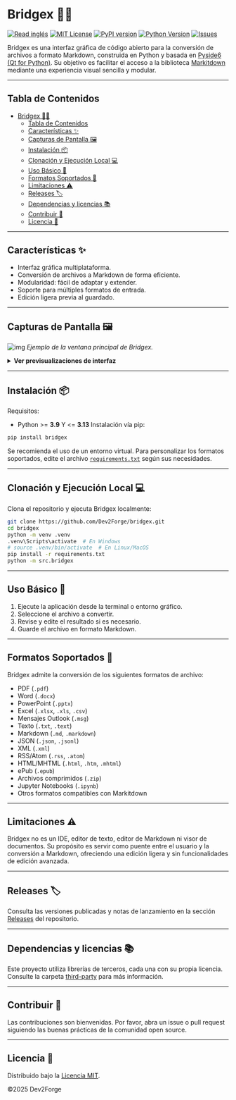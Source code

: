# Bridgex 🌉🐍

[![Read inglés](https://img.shields.io/badge/read%20in-EN-red?logo=github)](https://github.com/Dev2Forge/bridgex/blob/main/README.md) [![MIT License](https://img.shields.io/badge/license-MIT-blue.svg)](./LICENSE)
[![PyPI version](https://img.shields.io/pypi/v/bridgex-md.svg)](https://pypi.org/project/bridgex-md/)
[![Python Version](https://img.shields.io/badge/python-3.9%20|%203.10%20|%203.11%20|%203.12%20|%203.13-blue.svg)](https://www.python.org/downloads/)
[![Issues](https://img.shields.io/github/issues/Dev2Forge/bridgex)](https://github.com/Dev2Forge/bridgex/issues)

Bridgex es una interfaz gráfica de código abierto para la conversión de archivos a formato Markdown, construida en Python y basada en [Pyside6 (Qt for Python)](https://doc.qt.io/qtforpython-6/). Su objetivo es facilitar el acceso a la biblioteca [Markitdown](https://github.com/microsoft/markitdown) mediante una experiencia visual sencilla y modular.

---

## Tabla de Contenidos

- [Bridgex 🌉🐍](#bridgex-)
  - [Tabla de Contenidos](#tabla-de-contenidos)
  - [Características ✨](#características-)
  - [Capturas de Pantalla 🖼️](#capturas-de-pantalla-️)
  - [Instalación 📦](#instalación-)
  - [Clonación y Ejecución Local 💻](#clonación-y-ejecución-local-)
  - [Uso Básico 🚀](#uso-básico-)
  - [Formatos Soportados 📂](#formatos-soportados-)
  - [Limitaciones ⚠️](#limitaciones-️)
  - [Releases 🏷️](#releases-️)
  - [Dependencias y licencias 📚](#dependencias-y-licencias-)
  - [Contribuir 🤝](#contribuir-)
  - [Licencia 📄](#licencia-)

---

## Características ✨

- Interfaz gráfica multiplataforma.
- Conversión de archivos a Markdown de forma eficiente.
- Modularidad: fácil de adaptar y extender.
- Soporte para múltiples formatos de entrada.
- Edición ligera previa al guardado.

---

## Capturas de Pantalla 🖼️

![img](https://cdn.jsdelivr.net/gh/tutosrive/images-projects-srm-trg@main/dev2forge/pymd/bridgex/preview-1-main.png)
_Ejemplo de la ventana principal de Bridgex._

<details>
<summary><strong>Ver previsualizaciones de interfaz</strong></summary>

<br>

|      Nombre    |     Vista Previa      |
|:----------------:|:---------------------:|
| Abrir Archivo | ![img](https://cdn.jsdelivr.net/gh/tutosrive/images-projects-srm-trg@main/dev2forge/pymd/bridgex/preview-2-openfile.png) |
| Mini Editor | ![img](https://cdn.jsdelivr.net/gh/tutosrive/images-projects-srm-trg@main/dev2forge/pymd/bridgex/preview-3-minieditor.png) |
| Convertir | ![img](https://cdn.jsdelivr.net/gh/tutosrive/images-projects-srm-trg@main/dev2forge/pymd/bridgex/preview-4-convert.png) |
| Cambiar Idioma | ![img](https://cdn.jsdelivr.net/gh/tutosrive/images-projects-srm-trg@main/dev2forge/pymd/bridgex/preview-5-languagechange.png) |

</details>





---

## Instalación 📦

Requisitos:
- Python >= **3.9** Y <= **3.13** 
Instalación vía pip:

```sh
pip install bridgex
```

Se recomienda el uso de un entorno virtual. Para personalizar los formatos soportados, edite el archivo [`requirements.txt`](https://github.com/Dev2Forge/bridgex/blob/main/requirements.txt) según sus necesidades.

---

## Clonación y Ejecución Local 💻

Clona el repositorio y ejecuta Bridgex localmente:

```sh
git clone https://github.com/Dev2Forge/bridgex.git
cd bridgex
python -m venv .venv
.venv\Scripts\activate  # En Windows
# source .venv/bin/activate  # En Linux/MacOS
pip install -r requirements.txt
python -m src.bridgex
```

---

## Uso Básico 🚀

1. Ejecute la aplicación desde la terminal o entorno gráfico.
2. Seleccione el archivo a convertir.
3. Revise y edite el resultado si es necesario.
4. Guarde el archivo en formato Markdown.

---

## Formatos Soportados 📂

Bridgex admite la conversión de los siguientes formatos de archivo:

- PDF (`.pdf`)
- Word (`.docx`)
- PowerPoint (`.pptx`)
- Excel (`.xlsx`, `.xls`, `.csv`)
- Mensajes Outlook (`.msg`)
- Texto (`.txt`, `.text`)
- Markdown (`.md`, `.markdown`)
- JSON (`.json`, `.jsonl`)
- XML (`.xml`)
- RSS/Atom (`.rss`, `.atom`)
- HTML/MHTML (`.html`, `.htm`, `.mhtml`)
- ePub (`.epub`)
- Archivos comprimidos (`.zip`)
- Jupyter Notebooks (`.ipynb`)
- Otros formatos compatibles con Markitdown

---

## Limitaciones ⚠️

Bridgex no es un IDE, editor de texto, editor de Markdown ni visor de documentos. Su propósito es servir como puente entre el usuario y la conversión a Markdown, ofreciendo una edición ligera y sin funcionalidades de edición avanzada.

---

## Releases 🏷️

Consulta las versiones publicadas y notas de lanzamiento en la sección [Releases](https://github.com/Dev2Forge/bridgex/releases) del repositorio.

---

## Dependencias y licencias 📚

Este proyecto utiliza librerías de terceros, cada una con su propia licencia. Consulte la carpeta [third-party](https://github.com/Dev2Forge/bridgex/tree/main/third-party/) para más información.

---

## Contribuir 🤝

Las contribuciones son bienvenidas. Por favor, abra un issue o pull request siguiendo las buenas prácticas de la comunidad open source.

---

## Licencia 📄

Distribuido bajo la [Licencia MIT](https://github.com/Dev2Forge/bridgex/blob/main/LICENSE).

©2025 Dev2Forge